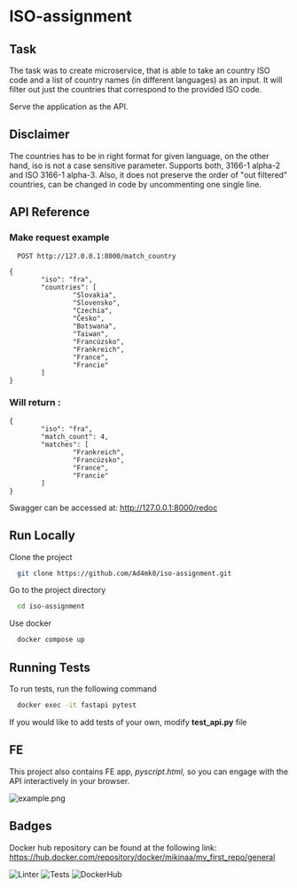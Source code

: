 
# ISO-assignment

## Task
The task was to create microservice, that is able to take an country ISO code and a list of country names (in different languages) as an input. It will filter out just the countries that correspond to the provided ISO code.

Serve the application as the API.


## Disclaimer
The countries has to be in right format for given language, on the other hand, iso is not a case sensitive parameter. Supports both, 3166-1 alpha-2 and ISO 3166-1 alpha-3. Also, it does not preserve the order of "out filtered" countries, can be changed in code by uncommenting one single line.
## API Reference

### Make request example

```
  POST http://127.0.0.1:8000/match_country
```

```
{
        "iso": "fra",
        "countries": [
                "Slovakia",
                "Slovensko", 
                "Czechia", 
                "Česko", 
                "Botswana", 
                "Taiwan", 
                "Francúzsko", 
                "Frankreich",
                "France", 
                "Francie"
        ]
}
```

### Will return :

```
{
        "iso": "fra",
        "match_count": 4,
        "matches": [
                "Frankreich",
                "Francúzsko",
                "France",
                "Francie"
        ]
}
```

Swagger can be accessed at: http://127.0.0.1:8000/redoc

## Run Locally

Clone the project

```bash
  git clone https://github.com/Ad4mk0/iso-assignment.git
```

Go to the project directory

```bash
  cd iso-assignment
```

Use docker

```bash
  docker compose up
```


## Running Tests

To run tests, run the following command

```bash
  docker exec -it fastapi pytest
```

If you would like to add tests of your own, modify **test_api.py** file


## FE

This project also contains FE app, *pyscript.html,* so you can engage with the API interactively in your browser.

![example.png](https://i.postimg.cc/zvGwxLQZ/example.png)
## Badges
Docker hub repository can be found at the following link:
https://hub.docker.com/repository/docker/mikinaa/my_first_repo/general

![Linter](https://github.com/Ad4mk0/iso-assignment/actions/workflows/superlinter.yml/badge.svg)
![Tests](https://github.com/Ad4mk0/iso-assignment/actions/workflows/tests.yml/badge.svg)
![DockerHub](https://github.com/Ad4mk0/iso-assignment/actions/workflows/docker-image.yml/badge.svg)


